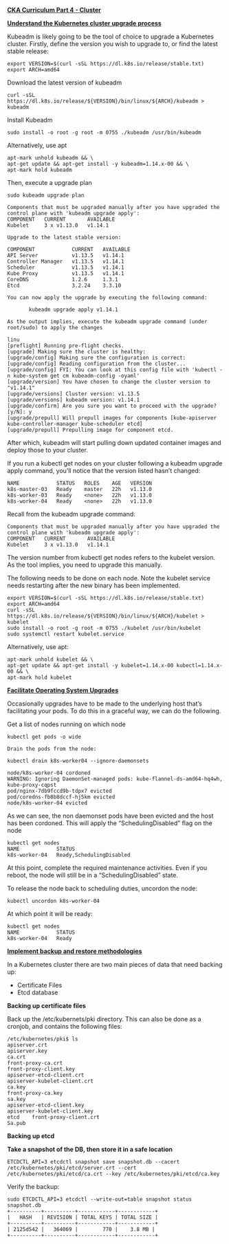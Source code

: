 
**<span style="text-decoration:underline;">CKA Curriculum Part 4 - Cluster</span>**

**<span style="text-decoration:underline;">Understand the Kubernetes cluster upgrade process</span>**

Kubeadm is likely going to be the tool of choice to upgrade a Kubernetes cluster. Firstly, define the version you wish to upgrade to, or find the latest stable release:


```
export VERSION=$(curl -sSL https://dl.k8s.io/release/stable.txt)
export ARCH=amd64
```


Download the latest version of kubeadm


```
curl -sSL https://dl.k8s.io/release/${VERSION}/bin/linux/${ARCH}/kubeadm > kubeadm
```


Install Kubeadm


```
sudo install -o root -g root -m 0755 ./kubeadm /usr/bin/kubeadm
```

Alternatively, use apt

```
apt-mark unhold kubeadm && \
apt-get update && apt-get install -y kubeadm=1.14.x-00 && \
apt-mark hold kubeadm
```


Then, execute a upgrade plan


```
sudo kubeadm upgrade plan

Components that must be upgraded manually after you have upgraded the control plane with 'kubeadm upgrade apply':
COMPONENT   CURRENT       AVAILABLE
Kubelet     3 x v1.13.0   v1.14.1

Upgrade to the latest stable version:

COMPONENT            CURRENT   AVAILABLE
API Server           v1.13.5   v1.14.1
Controller Manager   v1.13.5   v1.14.1
Scheduler            v1.13.5   v1.14.1
Kube Proxy           v1.13.5   v1.14.1
CoreDNS              1.2.6     1.3.1
Etcd                 3.2.24    3.3.10

You can now apply the upgrade by executing the following command:

       kubeadm upgrade apply v1.14.1

As the output implies, execute the kubeadm upgrade command (under root/sudo) to apply the changes

linu
[preflight] Running pre-flight checks.
[upgrade] Making sure the cluster is healthy:
[upgrade/config] Making sure the configuration is correct:
[upgrade/config] Reading configuration from the cluster...
[upgrade/config] FYI: You can look at this config file with 'kubectl -n kube-system get cm kubeadm-config -oyaml'
[upgrade/version] You have chosen to change the cluster version to "v1.14.1"
[upgrade/versions] Cluster version: v1.13.5
[upgrade/versions] kubeadm version: v1.14.1
[upgrade/confirm] Are you sure you want to proceed with the upgrade? [y/N]: y
[upgrade/prepull] Will prepull images for components [kube-apiserver kube-controller-manager kube-scheduler etcd]
[upgrade/prepull] Prepulling image for component etcd.
```


After which, kubeadm will start pulling down updated container images and deploy those to your cluster.

If you run a kubectl get nodes on your cluster following a kubeadm upgrade apply command, you’ll notice that the version listed hasn’t changed:


```
NAME            STATUS   ROLES    AGE   VERSION
k8s-master-03   Ready    master   22h   v1.13.0
k8s-worker-03   Ready    <none>   22h   v1.13.0
k8s-worker-04   Ready    <none>   22h   v1.13.0
```


Recall from the kubeadm upgrade command:


```
Components that must be upgraded manually after you have upgraded the control plane with 'kubeadm upgrade apply':
COMPONENT   CURRENT       AVAILABLE
Kubelet     3 x v1.13.0   v1.14.1
```


The version number from kubectl get nodes refers to the kubelet version. As the tool implies, you need to upgrade this manually.

The following needs to be done on each node. Note the kubelet service needs restarting after the new binary has been implemented.


```
export VERSION=$(curl -sSL https://dl.k8s.io/release/stable.txt)
export ARCH=amd64
curl -sSL https://dl.k8s.io/release/${VERSION}/bin/linux/${ARCH}/kubelet > kubelet
sudo install -o root -g root -m 0755 ./kubelet /usr/bin/kubelet
sudo systemctl restart kubelet.service
```

Alternatively, use apt:
```
apt-mark unhold kubelet && \
apt-get update && apt-get install -y kubelet=1.14.x-00 kubectl=1.14.x-00 && \
apt-mark hold kubelet
```
**<span style="text-decoration:underline;">Facilitate Operating System Upgrades</span>**

Occasionally upgrades have to be made to the underlying host that’s facilitating your pods. To do this in a graceful way, we can do the following.

Get a list of nodes running on which node


```
kubectl get pods -o wide

Drain the pods from the node:

kubectl drain k8s-worker04 --ignore-daemonsets

node/k8s-worker-04 cordoned
WARNING: Ignoring DaemonSet-managed pods: kube-flannel-ds-amd64-hq4wh, kube-proxy-cqpst
pod/nginx-7db9fccd9b-tdpx7 evicted
pod/coredns-fb8b8dccf-hj5km evicted
node/k8s-worker-04 evicted
```


As we can see, the non daemonset pods have been evicted and the host has been cordoned. This will apply the “SchedulingDisabled” flag on the node


```
kubectl get nodes
NAME        	STATUS                	 
k8s-worker-04   Ready,SchedulingDisabled
```


At this point, complete the required maintenance activities. Even if you reboot, the node will still be in a “SchedulingDisabled” state.

To release the node back to scheduling duties, uncordon the node:


```
kubectl uncordon k8s-worker-04
```


At which point it will be ready:


```
kubectl get nodes
NAME        	STATUS                	 
k8s-worker-04   Ready
```


**<span style="text-decoration:underline;">Implement backup and restore methodologies</span>**

In a Kubernetes cluster there are two main pieces of data that need backing up:



*   Certificate Files
*   Etcd database

**Backing up certificate files**

Back up the /etc/kubernets/pki directory. This can also be done as a cronjob, and contains the following files:


```
/etc/kubernetes/pki$ ls
apiserver.crt          	
apiserver.key             	
ca.crt  
front-proxy-ca.crt  	
front-proxy-client.key
apiserver-etcd-client.crt  
apiserver-kubelet-client.crt  
ca.key  
front-proxy-ca.key  	
sa.key
apiserver-etcd-client.key  
apiserver-kubelet-client.key  
etcd	front-proxy-client.crt  
Sa.pub
```


**Backing up etcd**

**Take a snapshot of the DB, then store it in a safe location**


```
ETCDCTL_API=3 etcdctl snapshot save snapshot.db --cacert /etc/kubernetes/pki/etcd/server.crt --cert /etc/kubernetes/pki/etcd/ca.crt --key /etc/kubernetes/pki/etcd/ca.key
```


Verify the backup:


```
sudo ETCDCTL_API=3 etcdctl --write-out=table snapshot status snapshot.db
+----------+----------+------------+------------+
|   HASH   | REVISION | TOTAL KEYS | TOTAL SIZE |
+----------+----------+------------+------------+
| 2125d542 |   364069 |        770 |  	3.8 MB |
+----------+----------+------------+------------+
